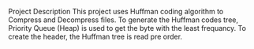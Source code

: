 Project Description This project uses Huffman coding algorithm to Compress and Decompress files.
To generate the Huffman codes tree, Priority Queue (Heap) is used to get the byte with the least frequancy.
To create the header, the Huffman tree is read pre order.

